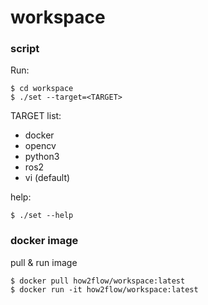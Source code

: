 # workspace

### script

Run:

```
$ cd workspace
$ ./set --target=<TARGET>
```

TARGET list:

- docker
- opencv
- python3
- ros2
- vi (default)

help:

```
$ ./set --help
```

### docker image

pull & run image
```
$ docker pull how2flow/workspace:latest
$ docker run -it how2flow/workspace:latest
```


